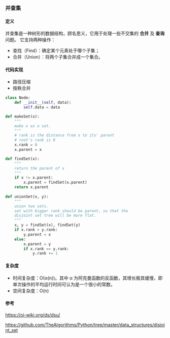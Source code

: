 ### 并查集

#### 定义

并查集是一种树形的数据结构，顾名思义，它用于处理一些不交集的 **合并** 及 **查询** 问题。 它支持两种操作：

- 查找（Find）：确定某个元素处于哪个子集；
- 合并（Union）：将两个子集合并成一个集合。

#### 代码实现

- 路径压缩
- 按秩合并

```python
class Node:
    def __init__(self, data):
        self.data = data

def makeSet(x):
    """
    make x as a set.
    """
    # rank is the distance from x to its' parent
    # root's rank is 0
    x.rank = 0
    x.parent = x

def findSet(x):
    """
    return the parent of x
    """
    if x != x.parent:
        x.parent = findSet(x.parent)
    return x.parent
  
def unionSet(x, y):
    """
    union two sets.
    set with bigger rank should be parent, so that the
    disjoint set tree will be more flat.
    """
    x, y = findSet(x), findSet(y)
    if x.rank > y.rank:
        y.parent = x
    else:
        x.parent = y
        if x.rank == y.rank:
            y.rank += 1


```

#### 复杂度

- 时间复杂度：O(α(n))。其中 α 为阿克曼函数的反函数，其增长极其缓慢，即单次操作的平均运行时间可认为是一个很小的常数。
- 空间复杂度：O(n)

#### 参考

https://oi-wiki.org/ds/dsu/

https://github.com/TheAlgorithms/Python/tree/master/data_structures/disjoint_set

